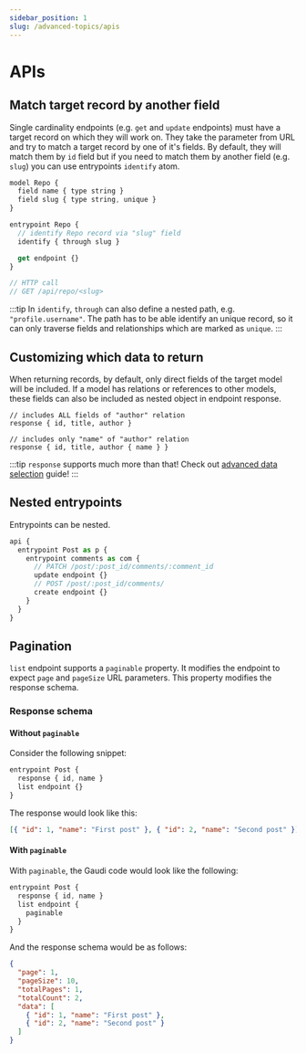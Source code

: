 ```yaml
---
sidebar_position: 1
slug: /advanced-topics/apis
---
```


# APIs

## Match target record by another field

Single cardinality endpoints (e.g. `get` and `update` endpoints) must have a target record on which they will work on. They take the parameter from URL and try to match a target record by one of it's fields.
By default, they will match them by `id` field but if you need to match them by another field (e.g. `slug`) you can use entrypoints `identify` atom.


```js
model Repo {
  field name { type string }
  field slug { type string, unique }
}

entrypoint Repo {
  // identify Repo record via "slug" field
  identify { through slug }

  get endpoint {}
}

// HTTP call
// GET /api/repo/<slug>
```

:::tip
In `identify`, `through` can also define a nested path, e.g. `"profile.username"`. The path has to be able identify an unique record, so it can only traverse fields and relationships which are marked as `unique`.
:::

## Customizing which data to return

When returning records, by default, only direct fields of the target model will be included. If a model has relations or references to other models, these fields can also be included as nested object in endpoint response.

```
// includes ALL fields of "author" relation
response { id, title, author }

// includes only "name" of "author" relation
response { id, title, author { name } }
```

:::tip
`response` supports much more than that! Check out [advanced data selection](./actions.md#advanced-data-selection) guide!
:::

## Nested entrypoints

Entrypoints can be nested.

```js
api {
  entrypoint Post as p {
    entrypoint comments as com {
      // PATCH /post/:post_id/comments/:comment_id
      update endpoint {}
      // POST /post/:post_id/comments/
      create endpoint {}
    }
  }
}
```

## Pagination

`list` endpoint supports a `paginable` property. It modifies the endpoint to expect `page` and `pageSize` URL parameters. This property modifies the response schema.

### Response schema

#### Without `paginable`

Consider the following snippet:

```js
entrypoint Post {
  response { id, name }
  list endpoint {}
}
```

The response would look like this:

```json
[{ "id": 1, "name": "First post" }, { "id": 2, "name": "Second post" }]
```

#### With `paginable`

With `paginable`, the Gaudi code would look like the following:

```js
entrypoint Post {
  response { id, name }
  list endpoint {
    paginable
  }
}
```

And the response schema would be as follows:

```json
{
  "page": 1,
  "pageSize": 10,
  "totalPages": 1,
  "totalCount": 2,
  "data": [
    { "id": 1, "name": "First post" },
    { "id": 2, "name": "Second post" }
  ]
}
```